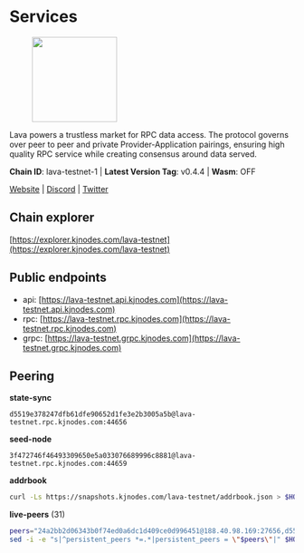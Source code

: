 # Services

<figure><img src="https://raw.githubusercontent.com/kj89/testnet_manuals/main/pingpub/logos/lava.png" width="150" alt=""><figcaption></figcaption></figure>

Lava powers a trustless market for RPC data access. The protocol  governs over peer to peer and private Provider-Application pairings,  ensuring high quality RPC service while creating consensus around data served.

**Chain ID**: lava-testnet-1 | **Latest Version Tag**: v0.4.4 | **Wasm**: OFF

[Website](https://lavanet.xyz) | [Discord](https://discord.com/invite/Tbk5NxTCdA) | [Twitter](https://twitter.com/lavanetxyz)




## Chain explorer
[https://explorer.kjnodes.com/lava-testnet](https://explorer.kjnodes.com/lava-testnet)

## Public endpoints

* api: [https://lava-testnet.api.kjnodes.com](https://lava-testnet.api.kjnodes.com)
* rpc: [https://lava-testnet.rpc.kjnodes.com](https://lava-testnet.rpc.kjnodes.com)
* grpc: [https://lava-testnet.grpc.kjnodes.com](https://lava-testnet.grpc.kjnodes.com)

## Peering

**state-sync**

```text
d5519e378247dfb61dfe90652d1fe3e2b3005a5b@lava-testnet.rpc.kjnodes.com:44656
```

**seed-node**

```text
3f472746f46493309650e5a033076689996c8881@lava-testnet.rpc.kjnodes.com:44659
```

**addrbook**
```bash
curl -Ls https://snapshots.kjnodes.com/lava-testnet/addrbook.json > $HOME/.lava/config/addrbook.json
```

**live-peers** (31)
```bash
peers="24a2bb2d06343b0f74ed0a6dc1d409ce0d996451@188.40.98.169:27656,d5519e378247dfb61dfe90652d1fe3e2b3005a5b@65.109.68.190:44656,dfa93668152cb6b3a822c987f9c22110a1c2f314@178.18.255.221:26656,5c2a752c9b1952dbed075c56c600c3a79b58c395@185.16.39.172:27066,3c47fd1662bcb17a4713c23e41d7b25e34478b8e@103.19.25.157:26672,0a78dd75926983ba06de451480673487ffa1bcc1@199.175.98.106:26656,a5e5a9ef106ac952d212a982beb90190b74ee394@75.119.130.1:38656,5b25ec3860445e50a41a80850970b3241350df72@194.233.90.134:26656,b36a39d183383fa068f0db145b179bf8455a06f4@38.242.159.214:26656,2ba0a1c952954f37e3b14abc1e35c77f74c64c8a@161.97.136.244:36656,14ae45e7f2ff7491cfa686a8fcac7cc095bc38ff@213.239.217.52:39656,3173b2d34ce415ee9a1bf08646d85688bf49e299@5.189.186.222:36656,d38ba32cc262b23c49748428880315485e48963d@65.108.126.35:25656,eb7832932626c1c636d16e0beb49e0e4498fbd5e@65.108.231.124:20656,3a445bfdbe2d0c8ee82461633aa3af31bc2b4dc0@3.252.219.158:26656,0a528da95ca8025ef4043b6e73f1e789f4102940@176.103.222.22:26656,aa49801c761898c12d196120de9971353344061a@46.151.29.53:38656,04666ecb2f62163e684ca8632a6c293aedf5156c@161.97.179.184:26656,8ef9baeaaf8e4e3c478c74b2334ab61d7190be72@91.144.158.116:56656,441fffc1478d480934d11d397384682ac42acd2f@95.217.9.227:26656,0adbe1e790b58d19cc53a9839059a95d7d5d7aba@65.109.70.23:19956,d3eb474a1f90d004e49638e384069c32d7dcc8a2@185.252.232.110:26656,9cc793bd6f8aeb029a781178b1112294fbb307ce@65.21.79.97:36656,433be6210ad6350bebebad68ec50d3e0d90cb305@217.13.223.167:60856,b1223ecc0fdde9d72551b9223f69b5310f870a67@85.208.51.197:26656,602c87226395588e141076abbc967945465bba8e@65.109.68.93:36656,e593c7a9ca61f5616119d6beb5bd8ef5dd28d62d@34.246.190.1:26656,5676c8606f23471e220f8bf7317498a61bb93194@65.21.134.202:26686,fa17e6c47e7157258f854dba1a02184fc874b0d5@82.115.25.207:26656,79a3b530b271b1f9b5e10617fcca9041c9f8f548@65.108.45.200:26858,821c9347c927db52138dcd4bb54478fdf17f273e@81.0.218.53:26656"
sed -i -e "s|^persistent_peers *=.*|persistent_peers = \"$peers\"|" $HOME/.lava/config/config.toml
```
